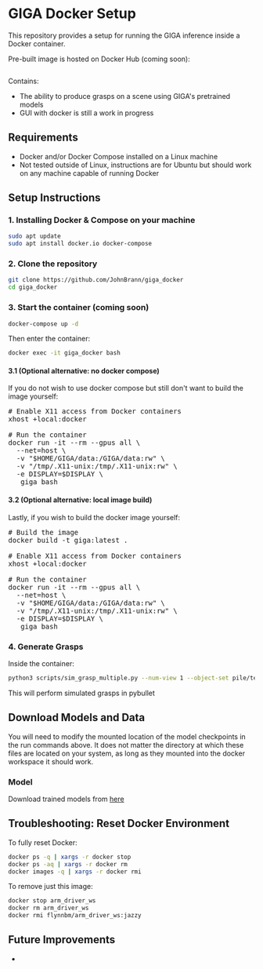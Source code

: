 # GIGA Docker Setup

This repository provides a setup for running the GIGA inference inside a Docker container.

Pre-built image is hosted on Docker Hub (coming soon):

```bash

```

Contains:

- The ability to produce grasps on a scene using GIGA's pretrained models
- GUI with docker is still a work in progress

## Requirements

- Docker and/or Docker Compose installed on a Linux machine
- Not tested outside of Linux, instructions are for Ubuntu but should work on any machine capable of running Docker

## Setup Instructions

### 1. Installing Docker & Compose on your machine

```bash
sudo apt update
sudo apt install docker.io docker-compose
```

### 2. Clone the repository

```bash
git clone https://github.com/JohnBrann/giga_docker
cd giga_docker
```

### 3. Start the container (coming soon)

```bash
docker-compose up -d
```

Then enter the container:

```bash
docker exec -it giga_docker bash
```

#### 3.1 (Optional alternative: no docker compose)
If you do not wish to use docker compose but still don't want to build the image yourself:

<pre>
# Enable X11 access from Docker containers
xhost +local:docker

# Run the container
docker run -it --rm --gpus all \
  --net=host \
  -v "$HOME/GIGA/data:/GIGA/data:rw" \
  -v "/tmp/.X11-unix:/tmp/.X11-unix:rw" \
  -e DISPLAY=$DISPLAY \
   giga bash 
</pre>

#### 3.2  (Optional alternative: local image build)
Lastly, if you wish to build the docker image yourself:

<pre>
# Build the image
docker build -t giga:latest .

# Enable X11 access from Docker containers
xhost +local:docker
  
# Run the container
docker run -it --rm --gpus all \
  --net=host \
  -v "$HOME/GIGA/data:/GIGA/data:rw" \
  -v "/tmp/.X11-unix:/tmp/.X11-unix:rw" \
  -e DISPLAY=$DISPLAY \
   giga bash 
</pre>

### 4. Generate Grasps

Inside the container:

```bash
python3 scripts/sim_grasp_multiple.py --num-view 1 --object-set pile/test --scene pile --num-rounds 100 --sideview --add-noise dex --force --best --model /GIGA/data/models/giga_pile.pt   --type giga   --result-path /results/ --sim-gui
```

This will perform simulated grasps in pybullet

## Download Models and Data
  You will need to modify the mounted location of the model checkpoints in the run commands above. It does not matter the directory at which these files are located on your system, as long as they mounted into the docker workspace it should work. 
### Model
Download trained models from [here](https://utexas.app.box.com/s/h3ferwjhuzy6ja8bzcm3nu9xq1wkn94s)


## Troubleshooting: Reset Docker Environment

To fully reset Docker:

```bash
docker ps -q | xargs -r docker stop
docker ps -aq | xargs -r docker rm
docker images -q | xargs -r docker rmi
```

To remove just this image:

```bash
docker stop arm_driver_ws
docker rm arm_driver_ws
docker rmi flynnbm/arm_driver_ws:jazzy
```

## Future Improvements

- 